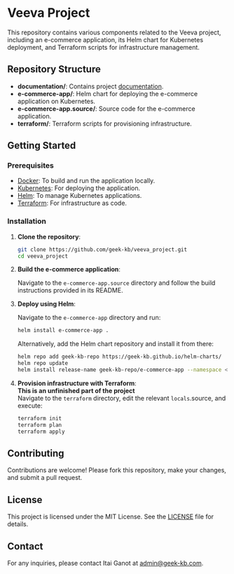 
# Veeva Project

This repository contains various components related to the Veeva project, including an e-commerce application, its Helm chart for Kubernetes deployment, and Terraform scripts for infrastructure management.

## Repository Structure

- **documentation/**: Contains project [documentation](./documentation/README.md).
- **e-commerce-app/**: Helm chart for deploying the e-commerce application on Kubernetes.
- **e-commerce-app.source/**: Source code for the e-commerce application.
- **terraform/**: Terraform scripts for provisioning infrastructure.

## Getting Started

### Prerequisites

- [Docker](https://www.docker.com/get-started): To build and run the application locally.
- [Kubernetes](https://kubernetes.io/docs/setup/): For deploying the application.
- [Helm](https://helm.sh/docs/intro/install/): To manage Kubernetes applications.
- [Terraform](https://www.terraform.io/downloads.html): For infrastructure as code.

### Installation

1. **Clone the repository**:

   ```bash
   git clone https://github.com/geek-kb/veeva_project.git
   cd veeva_project
   ```

2. **Build the e-commerce application**:

   Navigate to the `e-commerce-app.source` directory and follow the build instructions provided in its README.

3. **Deploy using Helm**:

   Navigate to the `e-commerce-app` directory and run:

   ```bash
   helm install e-commerce-app .
   ```

   Alternatively, add the Helm chart repository and install it from there:

   ```bash
   helm repo add geek-kb-repo https://geek-kb.github.io/helm-charts/
   helm repo update
   helm install release-name geek-kb-repo/e-commerce-app --namespace <target_namespace>
   ```

4. **Provision infrastructure with Terraform**:  
   **This is an unfinished part of the project**  
   Navigate to the `terraform` directory, edit the relevant `locals`.source, and execute:

   ```bash
   terraform init
   terraform plan
   terraform apply
   ```

## Contributing

Contributions are welcome! Please fork this repository, make your changes, and submit a pull request.

## License

This project is licensed under the MIT License. See the [LICENSE](LICENSE) file for details.

## Contact

For any inquiries, please contact Itai Ganot at <admin@geek-kb.com>.
